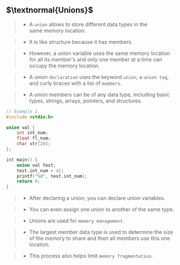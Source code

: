 ## $\textnormal{Unions}$

> - A `union` allows to store different data types in the <br />
    same memory location.

> - It is like structure because it has members.

> - However, a union variable uses the same memory location <br />
    for all its member's and only one member at a time can <br />
    occupy the memory location.

> - A union `declaration` uses the keyword `union`, a `union tag`, <br />
    and curly braces with a list of `members`.

> - A union members can be of any data type, including basic <br />
    types, strings, arrays, pointers, and structures.

```c
// Example 1.
#include <stdio.h>

union val {
    int int_num;
    float fl_num;
    char str[20];
};

int main() {
    union val test;
    test.int_num = 42;
    printf("%d", test.int_num);
    return 0;
}
```

> - After declaring a union, you can declare union variables.

> - You can even assign one union to another of the same type.

> - Unions are used for `memory management`.

> - The largest member data type is used to determine the size <br />
    of the memory to share and then all members use this one <br />
    location.

> - This process also helps limit `memory fragmentation`.

